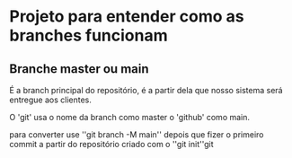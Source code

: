 # Projeto para entender como as branches funcionam

## Branche master ou main

É a branch principal do repositório, é a partir dela que nosso sistema será entregue aos clientes.

O 'git' usa o nome da branch como master o 'github' como main.

para converter use ''git branch -M main'' depois que fizer o primeiro commit a partir do repositório criado com o ''git init''git 